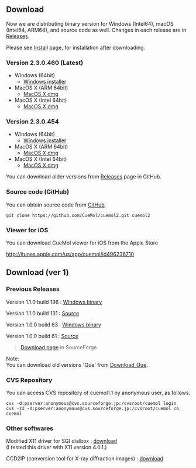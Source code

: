 ## Download

Now we are distributing binary version for Windows (Intel64), macOS (Intel64, ARM64), and source code as well.
Changes in each release are in [Releases](https://github.com/CueMol/cuemol2/releases/).

Please see [Install](../Install) page, for installation after downloading.
### Version 2.3.0.460 (Latest)
- Windows (64bit)
    - [Windows installer](https://github.com/CueMol/cuemol2/releases/download/v2.3.0.454/cuemol2-2.3.0.454.win64.installer.exe)
- MacOS X (ARM 64bit)
    - [MacOS X dmg](https://github.com/CueMol/cuemol2/releases/download/v2.3.0.454/cuemol2_macOS_ARM64.tar.bz2)
- MacOS X (Intel 64bit)
    - [MacOS X dmg](https://github.com/CueMol/cuemol2/releases/download/v2.3.0.454/cuemol2_macOS_X64.tar.bz2)

### Version 2.3.0.454
- Windows (64bit)
    - [Windows installer](https://github.com/CueMol/cuemol2/releases/download/v2.3.0.454/cuemol2-2.3.0.454.win64.installer.exe)
- MacOS X (ARM 64bit)
    - [MacOS X dmg](https://github.com/CueMol/cuemol2/releases/download/v2.3.0.454/cuemol2_macOS_ARM64.tar.bz2)
- MacOS X (Intel 64bit)
    - [MacOS X dmg](https://github.com/CueMol/cuemol2/releases/download/v2.3.0.454/cuemol2_macOS_X64.tar.bz2)

You can download older versions from [Releases](https://github.com/CueMol/cuemol2/releases) page in GitHub.

### Source code (GitHub)
You can obtain source code from [GitHub](https://github.com/CueMol/cuemol2/).
```
git clone https://github.com/CueMol/cuemol2.git cuemol2
```

### Viewer for iOS
You can download CueMol viewer for iOS from the Apple Store

http://itunes.apple.com/us/app/cuemol/id496236710

## Download (ver 1)

### Previous Releases

Version 1.1.0 build 196
:   [Windows binary](http://prdownloads.sourceforge.net/cuemol/cuemol-1.1.0.196-setup.exe?download)


Version 1.1.0 build 131
:   [Source](http://prdownloads.sourceforge.net/cuemol/cuemol-1.1.0.131-src.tar.gz?download)


Version 1.0.0 build 63
:   [Windows binary](http://prdownloads.sourceforge.net/cuemol/cuemol-1.0.0.63-setup.exe?download)


Version 1.0.0 build 61
:   [Source](http://prdownloads.sourceforge.net/cuemol/cuemol-1.0.0.61-source.zip?download)


> [Download page](http://sourceforge.net/project/showfiles.php?group_id=103302) in SourceForge

Note:<br/>
You can download old versions 'Que' from [Download_Que](../Download_Que).

### CVS Repository
You can access CVS repository of cuemol1.1 by anonymous user, as follows.
```
cvs -d:pserver:anonymous@cvs.sourceforge.jp:/cvsroot/cuemol login 
cvs -z3 -d:pserver:anonymous@cvs.sourceforge.jp:/cvsroot/cuemol co cuemol
```

### Other softwares

Modified X11 driver for SGI dialbox
:   [download](http://cuemol.sourceforge.jp/misc/sg_dialbox/dialbox-fix-4.0.1.tar.gz)<br/>
(I tested this driver with X11 version 4.0.1.)

CCD2IP (conversion tool for X-ray diffraction images)
:   [download](http://cuemol.sourceforge.jp/misc/que-download/ccd2ip-0.1-20010521.tar.gz)
